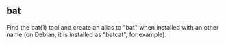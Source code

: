 ## bat

Find the bat(1) tool and create an alias to "bat" when installed with an other
name (on Debian, it is installed as "batcat", for example).

